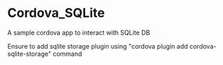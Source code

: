 # Cordova_SQLite

A sample cordova app to interact with SQLite DB

Ensure to add sqlite storage plugin using "cordova plugin add cordova-sqlite-storage" command
